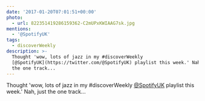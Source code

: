 ```yaml
---
date: '2017-01-20T07:01:51+00:00'
photo:
  - url: 822351419286159362-C2mUPxKWIAAG7sk.jpg
mentions:
  - '@SpotifyUK'
tags:
  - discoverWeekly
description: >-
  Thought 'wow, lots of jazz in my #discoverWeekly
  [@SpotifyUK](https://twitter.com/@SpotifyUK) playlist this week.' Nah, just
  the one track...
---
```

Thought 'wow, lots of jazz in my #discoverWeekly [@SpotifyUK](https://twitter.com/@SpotifyUK) playlist this week.' Nah, just the one track... 
